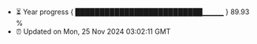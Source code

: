 - ⏳ Year progress { ██████████████████████████▁▁▁▁ } 89.93 %
- ⏰ Updated on Mon, 25 Nov 2024 03:02:11 GMT

